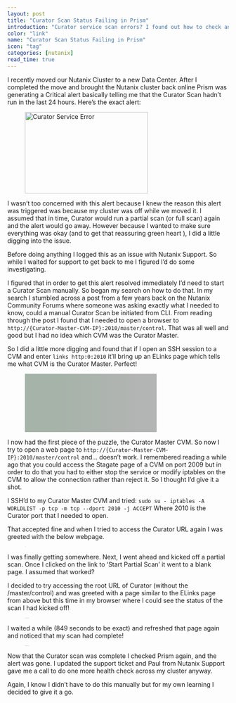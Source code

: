 ```yaml
---
layout: post
title: "Curator Scan Status Failing in Prism"
introduction: "Curator service scan errors? I found out how to check and manually start the scan job."
color: "link"
name: "Curator Scan Status Failing in Prism"
icon: "tag"
categories: [nutanix]
read_time: true
---
```


I recently moved our Nutanix Cluster to a new Data Center. After I completed the move and brought the Nutanix cluster back online Prism was generating a Critical alert basically telling me that the Curator Scan hadn’t run in the last 24 hours. Here’s the exact alert:

<figure>
  <img src="{{ site.url }}/images/curator_error-lq.png" data-src="{{ site.url }}/images/curator_error.png" alt="Curator Service Error" class="lazyload blur-up" width="280" height="185" />
</figure>


I wasn’t too concerned with this alert because I knew the reason this alert was triggered was because my cluster was off while we moved it. I assumed that in time, Curator would run a partial scan (or full scan) again and the alert would go away. However because I wanted to make sure everything was okay (and to get that reassuring green heart ), I did a little digging into the issue.

Before doing anything I logged this as an issue with Nutanix Support. So while I waited for support to get back to me I figured I’d do some investigating.

I figured that in order to get this alert resolved immediately I’d need to start a Curator Scan manually. So began my search on how to do that.
In my search I stumbled across a post from a few years back on the Nutanix Community Forums where someone was asking exactly what I needed to know, could a manual Curator Scan be initiated from CLI. From reading through the post I found that I needed to open a browser to `http://{Curator-Master-CVM-IP}:2010/master/control`. That was all well and good but I had no idea which CVM was the Curator Master.

So I did a little more digging and found that if I open an SSH session to a CVM and enter  `links http:0:2010` it’ll bring up an ELinks page which tells me what CVM is the Curator Master. Perfect!

<figure>
  <img src="data:image/gif;base64,iVBORw0KGgoAAAANSUhEUgAAAAMAAAABAgMAAABmjvwnAAAABGdBTUEAALGPC/xhBQAAACBjSFJNAAB6JgAAgIQAAPoAAACA6AAAdTAAAOpgAAA6mAAAF3CculE8AAAADFBMVEWksaars6yxtLH///9beHaiAAAAAWJLR0QDEQxM8gAAAAlwSFlzAAAOwwAADsMBx2+oZAAAAAd0SU1FB+ELEgYdGQOGdOwAAAAKSURBVAgdY5AAAAAaABmq72WiAAAAJXRFWHRkYXRlOmNyZWF0ZQAyMDE3LTExLTE3VDIwOjI5OjI1KzEwOjAwvxC+awAAACV0RVh0ZGF0ZTptb2RpZnkAMjAxNy0xMS0xN1QyMDoyOToyNSsxMDowMM5NBtcAAAAASUVORK5CYII=" data-sizes="auto" data-src="{{ site.url }}/images/eLinks.png" alt="eLinks Page" class="lazyload blur-up" width="300" height="133" />
</figure>

I now had the first piece of the puzzle, the Curator Master CVM. So now I try to open a web page to `http://{Curator-Master-CVM-IP}:2010/master/control` and… doesn’t work. I remembered reading a while ago that you could access the Stagate page of a CVM on port 2009 but in order to do that you had to either stop the service or modify iptables on the CVM to allow the connection rather than reject it. So I thought I’d give it a shot.

I SSH’d to my Curator Master CVM and tried:
`sudo su - iptables -A WORLDLIST -p tcp -m tcp --dport 2010 -j ACCEPT`
Where 2010 is the Curator port that I needed to open.

That accepted fine and when I tried to access the Curator URL again I was greeted with the below webpage.

<figure>
  <img src="data:image/gif;base64,iVBORw0KGgoAAAANSUhEUgAAAAMAAAABAgMAAABmjvwnAAAABGdBTUEAALGPC/xhBQAAACBjSFJNAAB6JgAAgIQAAPoAAACA6AAAdTAAAOpgAAA6mAAAF3CculE8AAAADFBMVEXe3+3g4uji4+P////l388dAAAAAWJLR0QDEQxM8gAAAAd0SU1FB+ELEgYdGQOGdOwAAAAKSURBVAgdY5AAAAAaABmq72WiAAAAJXRFWHRkYXRlOmNyZWF0ZQAyMDE3LTExLTE3VDIwOjI5OjI1KzEwOjAwvxC+awAAACV0RVh0ZGF0ZTptb2RpZnkAMjAxNy0xMS0xN1QyMDoyOToyNSsxMDowMM5NBtcAAAAASUVORK5CYII=" data-src="{{ site.url }}/images/Curator_Control_Page.png" alt="Curator Control Page" data-sizes="auto" class="lazyload blur-up" />
</figure>

I was finally getting somewhere.
Next, I went ahead and kicked off a partial scan. Once I clicked on the link to ‘Start Partial Scan’ it went to a blank page. I assumed that worked?

I decided to try accessing the root URL of Curator (without the /master/control) and was greeted with a page similar to the ELinks page from above but this time in my browser where I could see the status of the scan I had kicked off!

<figure>
  <img src="data:image/gif;base64,iVBORw0KGgoAAAANSUhEUgAAAAoAAAABBAMAAAAV2yJNAAAABGdBTUEAALGPC/xhBQAAACBjSFJNAAB6JgAAgIQAAPoAAACA6AAAdTAAAOpgAAA6mAAAF3CculE8AAAAIVBMVEXP1tDS2dLT29PR29HP2s/R29HW3tbY3tjX3tfX3tf///+5eJfLAAAAAWJLR0QKaND0VgAAAAlwSFlzAAAOwwAADsMBx2+oZAAAAAd0SU1FB+ELEgYdGQOGdOwAAAAOSURBVAgdY2BUdk3vBAACvQFaWs8ASQAAACV0RVh0ZGF0ZTpjcmVhdGUAMjAxNy0xMS0xN1QyMDoyOToyNSsxMDowML8QvmsAAAAldEVYdGRhdGU6bW9kaWZ5ADIwMTctMTEtMTdUMjA6Mjk6MjUrMTA6MDDOTQbXAAAAAElFTkSuQmCC" data-sizes="auto" data-src="{{ site.url }}/images/curator_running.png" alt="Curator Active Jobs" class="lazyload blur-up" />
</figure>

I waited a while (849 seconds to be exact) and refreshed that page again and noticed that my scan had complete!

<figure>
  <img src="data:image/gif;base64,iVBORw0KGgoAAAANSUhEUgAAAAoAAAABBAMAAAAV2yJNAAAABGdBTUEAALGPC/xhBQAAACBjSFJNAAB6JgAAgIQAAPoAAACA6AAAdTAAAOpgAAA6mAAAF3CculE8AAAAIVBMVEXO1c/L2MvH2sfI2sjN2c3Q2tDU3NTV3NXW3dbW3db////U+s5YAAAAAWJLR0QKaND0VgAAAAlwSFlzAAAOwwAADsMBx2+oZAAAAAd0SU1FB+ELEgYdGQOGdOwAAAAOSURBVAgdY2BUdk3vBAACvQFaWs8ASQAAACV0RVh0ZGF0ZTpjcmVhdGUAMjAxNy0xMS0xN1QyMDoyOToyNSsxMDowML8QvmsAAAAldEVYdGRhdGU6bW9kaWZ5ADIwMTctMTEtMTdUMjA6Mjk6MjUrMTA6MDDOTQbXAAAAAElFTkSuQmCC" data-sizes="auto" data-src="{{ site.url }}/images/curator_succeeded.png" alt="Curator Jobs Succeeded" class="lazyload blur-up" />
</figure>

Now that the Curator scan was complete I checked Prism again, and the alert was gone.
I updated the support ticket and Paul from Nutanix Support gave me a call to do one more health check across my cluster anyway.

Again, I know I didn’t have to do this manually but for my own learning I decided to give it a go.
